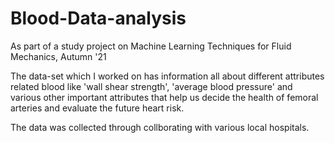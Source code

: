 # Blood-Data-analysis
As part of a study project on Machine Learning Techniques for Fluid Mechanics, Autumn '21


The data-set which I worked on has information all about different attributes related blood like 'wall shear strength', 'average blood pressure' and various other important 
attributes that help us decide the health of femoral arteries and evaluate the future heart risk.

The data was collected through collborating with various local hospitals.


